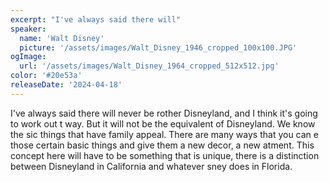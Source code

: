```yaml
---
excerpt: "I've always said there will"
speaker:
  name: 'Walt Disney'
  picture: '/assets/images/Walt_Disney_1946_cropped_100x100.JPG'
ogImage:
  url: '/assets/images/Walt_Disney_1964_cropped_512x512.jpg'
color: '#20e53a'
releaseDate: '2024-04-18'
---
```

I've always said there will never be rother Disneyland, and I think it's going to work out t way. But it will not be the equivalent of Disneyland. We know the sic things that have family appeal. There are many ways that you can e those certain basic things and give them a new decor, a new atment. This concept here will have to be something that is unique, there is a distinction between Disneyland in California and whatever sney does in Florida.
